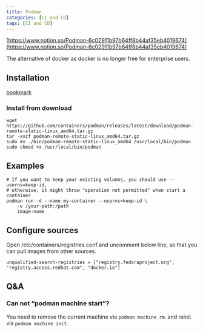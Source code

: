 ```yaml
---
title: Podman
categories: [CI and CD]
tags: [CI and CD]
---
```


[https://www.notion.so/Podman-6c02911b97b64ff8b44af35eb4019674](https://www.notion.so/Podman-6c02911b97b64ff8b44af35eb4019674)


The alternative of docker as docker is no longer free for enterprise users.


## **Installation**


[bookmark](https://podman.io/docs/installation)


### Install from download


```shell
wget https://github.com/containers/podman/releases/latest/download/podman-remote-static-linux_amd64.tar.gz
tar -xvzf podman-remote-static-linux_amd64.tar.gz
sudo mv ./bin/podman-remote-static-linux_amd64 /usr/local/bin/podman
sudo chmod +x /usr/local/bin/podman
```


## Examples


```shell
# If you want to keep your existing volumns, you should use --userns=keep-id,
# otherwise, it might throw "operation not permitted" when start a container
podman run -d --name my-container --userns=keep-id \
    -v /your-path:/path
	image-name
```


## Configure sources


Open /etc/containers/registries.conf and uncomment below line, so that you can pull images from other sources.


```shell
unqualified-search-registries = ["registry.fedoraproject.org", "registry.access.redhat.com", "docker.io"]
```


## Q&A


### Can not “podman machine start”?


You need to remove the current machine via `podman machine rm`. and reinit via `podman machine init`. 

